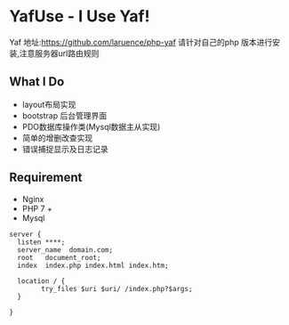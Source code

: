 # YafUse - I Use Yaf!
Yaf 地址:https://github.com/laruence/php-yaf 请针对自己的php 版本进行安装,注意服务器url路由规则

## What I Do
- layout布局实现
- bootstrap 后台管理界面
- PDO数据库操作类(Mysql数据主从实现)
- 简单的增删改查实现
- 错误捕捉显示及日志记录

## Requirement
- Nginx
- PHP 7 +
- Mysql

```
server {
  listen ****;
  server_name  domain.com;
  root   document_root;
  index  index.php index.html index.htm;
 
  location / {
		try_files $uri $uri/ /index.php?$args;
  }

}
```

